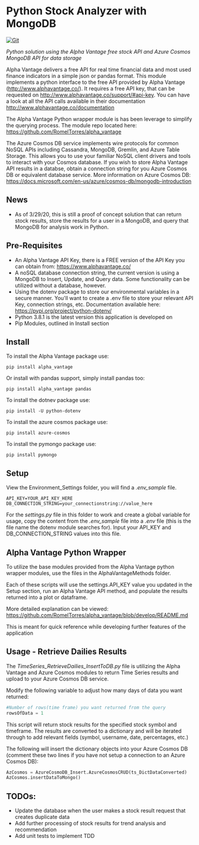 # Python Stock Analyzer with MongoDB

[![Git](https://app.soluble.cloud/api/v1/public/badges/33d565d4-196d-435f-9861-4b6d7fe2a495.svg?orgId=650162616495)](https://app.soluble.cloud/repos/details/github.com/james-leha/stockanalysiswithalphavantage?orgId=650162616495)  

*Python solution using the Alpha Vantage free stock API and Azure Cosmos MongoDB API for data storage*

Alpha Vantage delivers a free API for real time financial data and most used finance indicators in a simple json or pandas format. This module implements a python interface to the free API provided by Alpha
Vantage (http://www.alphavantage.co/). It requires a free API key, that can be requested on http://www.alphavantage.co/support/#api-key. You can have a look at all the API calls available in their documentation http://www.alphavantage.co/documentation

The Alpha Vantage Python wrapper module is has been leverage to simplify the querying process. The module repo located here: https://github.com/RomelTorres/alpha_vantage 

The Azure Cosmos DB service implements wire protocols for common NoSQL APIs including Cassandra, MongoDB, Gremlin, and Azure Table Storage. This allows you to use your familiar NoSQL client drivers and tools to interact with your Cosmos database. If you wish to store Alpha Vantage API results in a databse, obtain a connection string for you Azure Cosmos DB or equivalent database service. More information on Azure Cosmos DB: https://docs.microsoft.com/en-us/azure/cosmos-db/mongodb-introduction

## News

* As of 3/29/20, this is still a proof of concept solution that can return stock results, store the results for a user in a MongoDB, and query that MongoDB for analysis work in Python.

## Pre-Requisites

* An Alpha Vantage API Key, there is a FREE version of the API Key you can obtain from: https://www.alphavantage.co/
* A noSQL database connection string, the current version is using a MongoDB to Insert, Update, and Query data. Some functionality can be utilized without a database, however.
* Using the dotenv package to store our environmental variables in a secure manner. You'll want to create a .env file to store your relevant API Key, connection strings, etc. Documentation available here: https://pypi.org/project/python-dotenv/
* Python 3.8.1 is the latest version this application is developed on
* Pip Modules, outlined in Install section

## Install
To install the Alpha Vantage package use:
```shell
pip install alpha_vantage
```
Or install with pandas support, simply install pandas too:
```shell
pip install alpha_vantage pandas
```
To install the dotnev package use:
```shell
pip install -U python-dotenv
```
To install the azure cosmos package use:
```shell
pip install azure-cosmos
```
To install the pymongo package use:
```shell
pip install pymongo
```

## Setup
View the Environment_Settings folder, you will find a *.env_sample* file. 
```shell
API_KEY=YOUR_API_KEY_HERE
DB_CONNECTION_STRING=your_connectionstring://value_here
```
For the *settings.py* file in this folder to work and create a global variable for usage, copy the content from the *.env_sample* file into a *.env* file (this is the file name the dotenv module searches for). Input your API_KEY and DB_CONNECTION_STRING values into this file.

## Alpha Vantage Python Wrapper
To utilize the base modules provided from the Alpha Vantage python wrapper modules, use the files in the AlphaVantageMethods folder.

Each of these scripts will use the settings.API_KEY value you updated in the Setup section, run an Alpha Vantage API method, and populate the results returned into a plot or dataframe.

More detailed explanation can be viewed: https://github.com/RomelTorres/alpha_vantage/blob/develop/README.md

This is meant for quick reference while developing further features of the application

## Usage - Retrieve Dailies Results
The *TimeSeries_RetrieveDailies_InsertToDB.py* file is utilizing the Alpha Vantage and Azure Cosmos modules to return Time Series 
results and upload to your Azure Cosmos DB service.

Modify the following variable to adjust how many days of data you want returned:

```python
#Number of rows(time frame) you want returned from the query
rowsOfData = 1
```

This script will return stock results for the specified stock symbol and timeframe. The results are converted to a dictionary and will be iterated through to add relevant fields (symbol, username, date, percentages, etc.)

The following will insert the dictionary objects into your Azure Cosmos DB (comment these two lines if you have not setup a connection to an Azure Cosmos DB):

```python
AzCosmos = AzureCosmoDB_Insert.AzureCosmosCRUD(ts_DictDataConverted)
AzCosmos.insertDataToMongo()
```

## TODOs:
* Update the database when the user makes a stock result request that creates duplicate data
* Add further processing of stock results for trend analysis and recommendation
* Add unit tests to implement TDD
